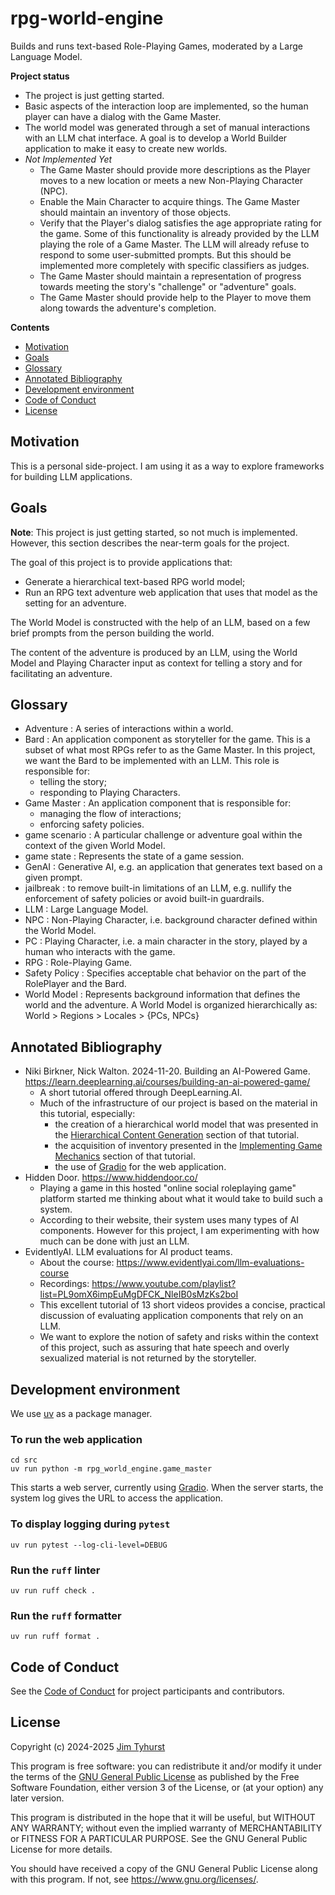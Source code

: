 # rpg-world-engine

Builds and runs text-based Role-Playing Games, moderated by a Large Language Model.

**Project status**

- The project is just getting started.
- Basic aspects of the interaction loop are implemented, so the human player
  can have a dialog with the Game Master.
- The world model was generated through a set of manual interactions with an
  LLM chat interface. A goal is to develop a World Builder application
  to make it easy to create new worlds.
- _Not Implemented Yet_
  - The Game Master should provide more descriptions as the Player moves
    to a new location or meets a new Non-Playing Character (NPC).
  - Enable the Main Character to acquire things. The Game Master
    should maintain an inventory of those objects.
  - Verify that the Player's dialog satisfies the age appropriate rating
    for the game. Some of this functionality is already provided by
    the LLM playing the role of a Game Master. The LLM will already refuse to
    respond to some user-submitted prompts. But this should be
    implemented more completely with specific classifiers
    as judges.
  - The Game Master should maintain a representation of progress towards
    meeting the story's "challenge" or "adventure" goals.
  - The Game Master should provide help to the Player to move them along
    towards the adventure's completion.

**Contents**

- [Motivation](#motivation)
- [Goals](#goals)
- [Glossary](#glossary)
- [Annotated Bibliography](#annotated-bibliography)
- [Development environment](#development-environment)
- [Code of Conduct](#code-of-conduct)
- [License](#license)

## Motivation

This is a personal side-project. I am using it as a way to explore
frameworks for building LLM applications.

## Goals

**Note**: This project is just getting started, so not much is implemented.
However, this section describes the near-term goals for the project.

The goal of this project is to provide applications that:

- Generate a hierarchical text-based RPG world model;
- Run an RPG text adventure web application that uses that model as the
  setting for an adventure.

The World Model is constructed with the help of an LLM, based on a few
brief prompts from the person building the world.

The content of the adventure is produced by an LLM, using the World Model
and Playing Character input as context for telling a story and for
facilitating an adventure.

## Glossary

- Adventure : A series of interactions within a world.
- Bard : An application component as storyteller for the game. This is a
  subset of what most RPGs refer to as the Game Master. In this project, we
  want the Bard to be implemented with an LLM.
  This role is responsible for:
  - telling the story;
  - responding to Playing Characters.
- Game Master : An application component that is responsible for:
  - managing the flow of interactions;
  - enforcing safety policies.
- game scenario : A particular challenge or adventure goal within the
  context of the given World Model.
- game state : Represents the state of a game session.
- GenAI : Generative AI, e.g. an application that generates text based on a
  given prompt.
- jailbreak : to remove built-in limitations of an LLM, e.g. nullify the
  enforcement of safety policies or avoid built-in guardrails.
- LLM : Large Language Model.
- NPC : Non-Playing Character, i.e. background character defined within the
  World Model.
- PC : Playing Character, i.e. a main character in the story, played
  by a human who interacts with the game.
- RPG : Role-Playing Game.
- Safety Policy : Specifies acceptable chat behavior on the part of the
  RolePlayer and the Bard.
- World Model : Represents background information that defines the world and
  the adventure.
  A World Model is organized hierarchically as:<br>
  World > Regions > Locales > {PCs, NPCs}

## Annotated Bibliography

- Niki Birkner, Nick Walton. 2024-11-20. Building an AI-Powered Game.
  https://learn.deeplearning.ai/courses/building-an-ai-powered-game/
  - A short tutorial offered through DeepLearning.AI.
  - Much of the infrastructure of our project is based on the material
    in this tutorial, especially:
    - the creation of a hierarchical world model that was presented in the
      [Hierarchical Content Generation](https://learn.deeplearning.ai/courses/building-an-ai-powered-game/lesson/2/hierarchical-content-generation)
      section of that tutorial.
    - the acquisition of inventory presented in the
      [Implementing Game Mechanics](https://learn.deeplearning.ai/courses/building-an-ai-powered-game/lesson/5/implementing-game-mechanics)
      section of that tutorial.
    - the use of [Gradio](https://www.gradio.app/) for the web application.
- Hidden Door.
  https://www.hiddendoor.co/
  - Playing a game in this hosted "online social roleplaying game"
    platform started me thinking about what it would take to build
    such a system.
  - According to their website, their system uses many types of AI components.
    However for this project, I am experimenting with how much can be done
    with just an LLM.
- EvidentlyAI. LLM evaluations for AI product teams.
  - About the course: https://www.evidentlyai.com/llm-evaluations-course
  - Recordings: https://www.youtube.com/playlist?list=PL9omX6impEuMgDFCK_NleIB0sMzKs2boI
  - This excellent tutorial of 13 short videos provides a concise,
    practical discussion of evaluating application components that
    rely on an LLM.
  - We want to explore the notion of safety and risks within the context
    of this project, such as assuring that hate speech and overly
    sexualized material is not returned by the storyteller.

## Development environment

We use [uv](https://github.com/astral-sh/uv) as a package manager.

### To run the web application

```shell
cd src
uv run python -m rpg_world_engine.game_master
```

This starts a web server, currently using [Gradio](https://www.gradio.app/).
When the server starts, the system log gives the URL to access the application.

### To display logging during `pytest`

```shell
uv run pytest --log-cli-level=DEBUG
```

### Run the `ruff` linter

```shell
uv run ruff check .
```

### Run the `ruff` formatter

```shell
uv run ruff format .
```

## Code of Conduct

See the [Code of Conduct](./CODE_OF_CONDUCT.md) for project participants and
contributors.

## License

Copyright (c) 2024-2025 [Jim Tyhurst](https://jimtyhurst.com)

This program is free software: you can redistribute it and/or modify
it under the terms of the
[GNU General Public License](https://www.gnu.org/licenses/)
as published by the Free Software Foundation, either version 3 of the License,
or (at your option) any later version.

This program is distributed in the hope that it will be useful,
but WITHOUT ANY WARRANTY; without even the implied warranty of
MERCHANTABILITY or FITNESS FOR A PARTICULAR PURPOSE. See the
GNU General Public License for more details.

You should have received a copy of the GNU General Public License
along with this program. If not, see <https://www.gnu.org/licenses/>.
